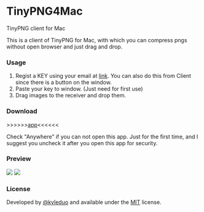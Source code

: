 # TinyPNG4Mac
TinyPNG client for Mac


This is a client of TinyPNG for Mac, with which you can compress pngs without open browser and just drag and drop.

### Usage

1. Regist a KEY using your email at [link](https://tinypng.com/developers/subscription). You can also do this from Client since there is a button on the window.
2. Paste your key to window. (Just need for first use)
3. Drag images to the receiver and drop them.

### Download

\>\>\>\>\>\>[app](./archive/tinypng.app.zip)\<\<\<\<\<\<

Check "Anywhere" if you can not open this app. Just for the first time, and I suggest you uncheck it after you open this app for security.

### Preview

![](./preview/preview.png)
![](./preview/tasks.png)

### License

Developed by [@kyleduo](https://github.com/kyleduo) and available under the [MIT](http://opensource.org/licenses/MIT) license.